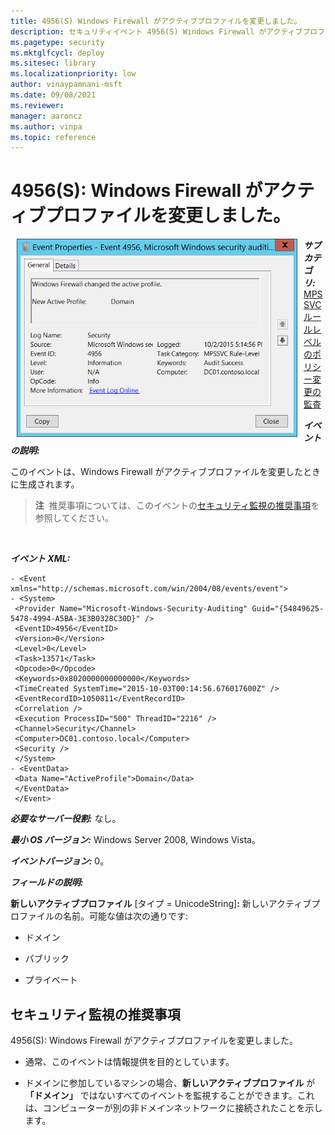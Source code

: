 ```yaml
---
title: 4956(S) Windows Firewall がアクティブプロファイルを変更しました。
description: セキュリティイベント 4956(S) Windows Firewall がアクティブプロファイルを変更しましたについて説明します。
ms.pagetype: security
ms.mktglfcycl: deploy
ms.sitesec: library
ms.localizationpriority: low
author: vinaypamnani-msft
ms.date: 09/08/2021
ms.reviewer: 
manager: aaroncz
ms.author: vinpa
ms.topic: reference
---
```


# 4956(S): Windows Firewall がアクティブプロファイルを変更しました。


<img src="images/event-4956.png" alt="Event 4956 illustration" width="449" height="317" hspace="10" align="left" />

***サブカテゴリ:***&nbsp;[MPSSVC ルールレベルのポリシー変更の監査](audit-mpssvc-rule-level-policy-change.md)

***イベントの説明:***

このイベントは、Windows Firewall がアクティブプロファイルを変更したときに生成されます。

> **注**&nbsp;&nbsp;推奨事項については、このイベントの[セキュリティ監視の推奨事項](#security-monitoring-recommendations)を参照してください。

<br clear="all">

***イベント XML:***
```
- <Event xmlns="http://schemas.microsoft.com/win/2004/08/events/event">
- <System>
 <Provider Name="Microsoft-Windows-Security-Auditing" Guid="{54849625-5478-4994-A5BA-3E3B0328C30D}" /> 
 <EventID>4956</EventID> 
 <Version>0</Version> 
 <Level>0</Level> 
 <Task>13571</Task> 
 <Opcode>0</Opcode> 
 <Keywords>0x8020000000000000</Keywords> 
 <TimeCreated SystemTime="2015-10-03T00:14:56.676017600Z" /> 
 <EventRecordID>1050811</EventRecordID> 
 <Correlation /> 
 <Execution ProcessID="500" ThreadID="2216" /> 
 <Channel>Security</Channel> 
 <Computer>DC01.contoso.local</Computer> 
 <Security /> 
 </System>
- <EventData>
 <Data Name="ActiveProfile">Domain</Data> 
 </EventData>
 </Event>

```

***必要なサーバー役割:*** なし。

***最小 OS バージョン:*** Windows Server 2008, Windows Vista。

***イベントバージョン:*** 0。

***フィールドの説明:***

**新しいアクティブプロファイル** \[タイプ = UnicodeString\]**:** 新しいアクティブプロファイルの名前。可能な値は次の通りです:

-   ドメイン

-   パブリック

-   プライベート

## セキュリティ監視の推奨事項

4956(S): Windows Firewall がアクティブプロファイルを変更しました。

-   通常、このイベントは情報提供を目的としています。

-   ドメインに参加しているマシンの場合、**新しいアクティブプロファイル** が **「ドメイン」** ではないすべてのイベントを監視することができます。これは、コンピューターが別の非ドメインネットワークに接続されたことを示します。
